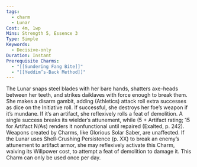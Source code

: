 ```yaml
---
tags:
  - charm
  - Lunar
Cost: 4m, 1wp
Mins: Strength 5, Essence 3
Type: Simple
Keywords:
  - Decisive-only
Duration: Instant
Prerequisite Charms:
  - "[[Sundering Fang Bite]]"
  - "[[Yeddim’s-Back Method]]"
---
```

The Lunar snaps steel blades with her bare hands, shatters axe-heads between her teeth, and strikes daiklaves with force enough to break them. She makes a disarm gambit, adding (Athletics) attack roll extra successes as dice on the Initiative roll. If successful, she destroys her foe’s weapon if it’s mundane. If it’s an artifact, she reflexively rolls a feat of demolition. A single success breaks its wielder’s attunement, while (5 + Artifact rating; 15 for Artifact N/As) renders it nonfunctional until repaired (Exalted, p. 242). Weapons created by Charms, like Glorious Solar Saber, are unaffected. If the Lunar uses Shell-Crushing Persistence (p. XX) to break an enemy’s attunement to artifact armor, she may reflexively activate this Charm, waiving its Willpower cost, to attempt a feat of demolition to damage it. This Charm can only be used once per day.